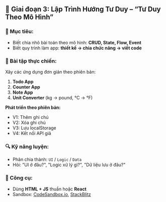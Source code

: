 ## 🧠 Giai đoạn 3: Lập Trình Hướng Tư Duy – “Tư Duy Theo Mô Hình”

### 🎯 Mục tiêu:

- Biết chia nhỏ bài toán theo mô hình: **CRUD, State, Flow, Event**
- Biết quy trình làm app: **thiết kế → chia chức năng → viết code**

### 📌 Bài tập thực chiến:

Xây các ứng dụng đơn giản theo phiên bản:

1. **Todo App**
2. **Counter App**
3. **Note App**
4. **Unit Converter** (kg → pound, °C → °F)

**Phát triển theo phiên bản:**

- V1: Thêm ghi chú
- V2: Xóa ghi chú
- V3: Lưu localStorage
- V4: Kết nối API giả

### 🔍 Kỹ năng luyện:

- Phân chia thành: `UI` / `Logic` / `Data`
- Hỏi: "UI ở đâu?", "Logic xử lý gì?", "Dữ liệu lưu ở đâu?"

### 📘 Công cụ:

- Dùng **HTML + JS** thuần hoặc **React**
- Sandbox: [CodeSandbox.io](https://codesandbox.io), [StackBlitz](https://stackblitz.com)
